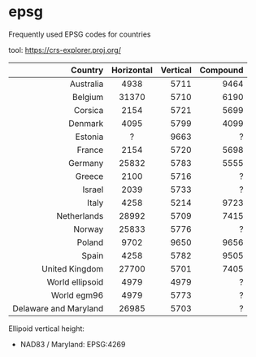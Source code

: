 # epsg

Frequently used EPSG codes for countries

tool: https://crs-explorer.proj.org/

| Country        | Horizontal    | Vertical | Compound |
| --------------:|:-------------:| --------:|----------:
| Australia      | 4938          | 5711     | 9464     |
| Belgium        | 31370         | 5710     | 6190     |
| Corsica        | 2154          | 5721     | 5699     |
| Denmark        | 4095          | 5799     | 4099     |
| Estonia        | ?             | 9663     | ?        |
| France         | 2154          | 5720     | 5698     |
| Germany        | 25832         | 5783     | 5555     |
| Greece         | 2100          | 5716	    | ?        | 
| Israel         | 2039          | 5733     | ?        |
| Italy          | 4258	        | 5214      | 9723     |
| Netherlands    | 28992         | 5709     | 7415     |
| Norway         | 25833         | 5776     | ?        |
| Poland         | 9702          | 9650     | 9656     |
| Spain          | 4258          | 5782     | 9505     |
| United Kingdom | 27700         | 5701     | 7405     |
| World ellipsoid| 4979          | 4979     | ?        |
| World egm96    | 4979          | 5773     | ?        |
| Delaware and Maryland | 26985  | 5703     | ?        |


Ellipoid vertical height:

- NAD83 / Maryland: EPSG:4269
